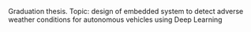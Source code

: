 Graduation thesis.                                                                                                                                                                                                                                                             Topic: design of embedded system to detect adverse weather conditions for autonomous vehicles using Deep Learning
